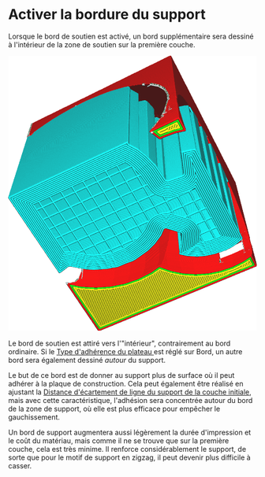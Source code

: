 Activer la bordure du support
===

Lorsque le bord de soutien est activé, un bord supplémentaire sera dessiné à l'intérieur de la zone de soutien sur la première couche.

![Le bord de support](../../../articles/images/support_brim_4mm.png)

Le bord de soutien est attiré vers l'"intérieur", contrairement au bord ordinaire. Si le [Type d'adhérence du plateau
](../platform_adhesion/adhesion_type.md) est réglé sur Bord, un autre bord sera également dessiné *autour* du support.

Le but de ce bord est de donner au support plus de surface où il peut adhérer à la plaque de construction. Cela peut également être réalisé en ajustant la [Distance d'écartement de ligne du support de la couche initiale](./support_initial_layer_line_distance.md), mais avec cette caractéristique, l'adhésion sera concentrée autour du bord de la zone de support, où elle est plus efficace pour empêcher le gauchissement.

Un bord de support augmentera aussi légèrement la durée d'impression et le coût du matériau, mais comme il ne se trouve que sur la première couche, cela est très minime. Il renforce considérablement le support, de sorte que pour le motif de support en zigzag, il peut devenir plus difficile à casser.
